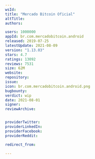```yaml
---
wsId: 
title: "Mercado Bitcoin Oficial"
altTitle: 
authors:

users: 1000000
appId: br.com.mercadobitcoin.android
released: 2019-07-25
latestUpdate: 2021-08-09
version: "1.13.03"
stars: 4.7
ratings: 13092
reviews: 7531
size: 62M
website: 
repository: 
issue: 
icon: br.com.mercadobitcoin.android.png
bugbounty: 
verdict: wip
date: 2021-08-01
signer: 
reviewArchive:


providerTwitter: 
providerLinkedIn: 
providerFacebook: 
providerReddit: 

redirect_from:

---
```



